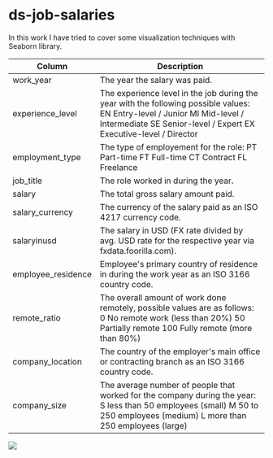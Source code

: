 # ds-job-salaries
In this work I have tried to cover some visualization techniques with Seaborn library.


| Column	| Description |
|---|---|
work_year	| The year the salary was paid.
experience_level	| The experience level in the job during the year with the following possible values: EN Entry-level / Junior MI Mid-level / Intermediate SE Senior-level / Expert EX Executive-level / Director|
employment_type	|The type of employement for the role: PT Part-time FT Full-time CT Contract FL Freelance
job_title	|The role worked in during the year.
salary	|The total gross salary amount paid.
salary_currency	|The currency of the salary paid as an ISO 4217 currency code.
salaryinusd	|The salary in USD (FX rate divided by avg. USD rate for the respective year via fxdata.foorilla.com).
employee_residence	|Employee's primary country of residence in during the work year as an ISO 3166 country code.
remote_ratio	|The overall amount of work done remotely, possible values are as follows: 0 No remote work (less than 20%) 50 Partially remote 100 Fully remote (more than 80%)
company_location	|The country of the employer's main office or contracting branch as an ISO 3166 country code.
company_size	|The average number of people that worked for the company during the year: S less than 50 employees (small) M 50 to 250 employees (medium) L more than 250 employees (large)


![](https://www.kaggleusercontent.com/kf/104901429/eyJhbGciOiJkaXIiLCJlbmMiOiJBMTI4Q0JDLUhTMjU2In0..ldbeexaYddLSsfz9cg-cJQ.FI9A0DLKyBBXhFuj4fKEs7jBc7WiqjV9vj154fa9p0wRt40RGDTTUiPI3jq0eOzAIYMA3WGcR6kq6GKr-fPDcDRee1XVDxonc2cFVaFo_arLp2q8VvYaTq68LddfQ0PEpsxBVJszZ-_OffLDqhmbM5c2i5gJBxByKTA7LdADR5f6k002SNEHjrITlN-0UPerDYmMs0MLmYOIwHjmyLJm09X2Z4b4l8secVQ1JfGIVhMCb-vhJQ-7YVplsYkaEPamEbb4DwvLBQ25LU3k4CfdQ5svgZkfieoWNWVb6xRD9itDxutt7G9ofucAdSx5Any5EaN_HolOHqmuD50tsh8ifrVuESr03Z_Bw4B0rORcFip1ZS8vWziBeUjQlIulIXxj4Ii22T20wPGoqyP1P3CuKGdTf0so_14KBRcCduRhTyUkoRmRAx1wWq_HgQgrn-tUI73i44qYvKXkv7-IgxN6Nb89xOpxeF-8eLbElJtUgkWYhg01-rfnIq4jaPhmmOmp_RFpKy5y0ha612kg5MWwyP6XrVRYVAp1Wa9fyipdzaijnSlqvFKDN_6Z5dPEo7Ovj2D9OevsoAZn4vrzujAIikIPwUNyWpXJ44oaiBv0Sn9fksUFwPY8Ap8u2YMIV_IbU7kydt4lAr8CDQIw1vyxizJyVvnEnjNnFkuNhzGNYdp5U9Di2vhhX_jwjrogzqRo.lfXHozh8Bf6U6XXqBh8GrA/__results___files/__results___9_0.png)
